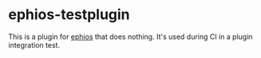 
# ephios-testplugin

This is a plugin for [ephios](github.com/ephios-dev/ephios) that does nothing.
It's used during CI in a plugin integration test.